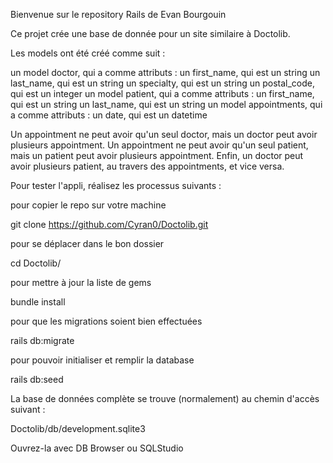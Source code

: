 Bienvenue sur le repository Rails de Evan Bourgouin

Ce projet crée une base de donnée pour un site similaire à Doctolib.

Les models ont été créé comme suit :

un model doctor, qui a comme attributs : un first_name, qui est un string un last_name, qui est un string un specialty, qui est un string un postal_code, qui est un integer un model patient, qui a comme attributs : un first_name, qui est un string un last_name, qui est un string un model appointments, qui a comme attributs : un date, qui est un datetime

Un appointment ne peut avoir qu'un seul doctor, mais un doctor peut avoir plusieurs appointment. Un appointment ne peut avoir qu'un seul patient, mais un patient peut avoir plusieurs appointment. Enfin, un doctor peut avoir plusieurs patient, au travers des appointments, et vice versa.

Pour tester l'appli, réalisez les processus suivants :

pour copier le repo sur votre machine

git clone https://github.com/Cyran0/Doctolib.git

pour se déplacer dans le bon dossier

cd Doctolib/

pour mettre à jour la liste de gems

bundle install

pour que les migrations soient bien effectuées

rails db:migrate

pour pouvoir initialiser et remplir la database

rails db:seed

La base de données complète se trouve (normalement) au chemin d'accès suivant :

Doctolib/db/development.sqlite3

Ouvrez-la avec DB Browser ou SQLStudio

